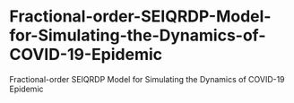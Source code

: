 # Fractional-order-SEIQRDP-Model-for-Simulating-the-Dynamics-of-COVID-19-Epidemic
Fractional-order SEIQRDP Model for Simulating the Dynamics of COVID-19 Epidemic
